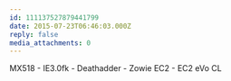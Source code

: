 ```yaml
---
id: 111137527879441799
date: 2015-07-23T06:46:03.000Z
reply: false
media_attachments: 0
---
```


MX518 - IE3.0fk - Deathadder - Zowie EC2 - EC2 eVo CL

